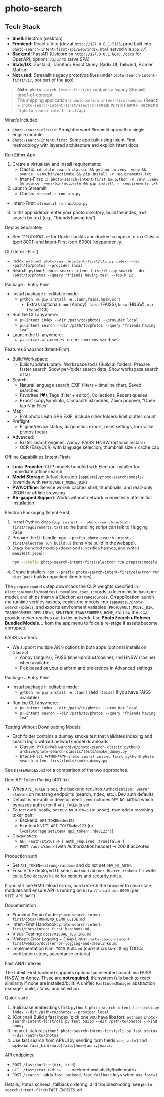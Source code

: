 # photo-search

## Tech Stack

- **Shell:** Electron (desktop)
- **Frontend:** React + Vite (dev at `http://127.0.0.1:5173`, prod built into `photo-search-intent-first/api/web/index.html` served via `app://`)
- **Backend:** FastAPI (Uvicorn on `http://127.0.0.1:8000`, `/docs` for OpenAPI, optional `/app/` to serve SPA)
- **State/UX:** Zustand, TanStack React Query, Radix UI, Tailwind, Framer Motion
- **Not used:** Streamlit (legacy prototype lives under `photo-search-intent-first/ui/`, not part of the app)

> **Note:** `photo-search-intent-first/ui` contains a legacy Streamlit proof-of-concept.  
> The shipping application is `photo-search-intent-first/webapp` (React) + `photo-search-intent-first/electron` (shell) with a FastAPI backend in `photo-search-intent-first/api`

What’s Included

- `photo-search-classic`: Straightforward Streamlit app with a single engine module.
- `photo-search-intent-first`: Same app built using Intent-First methodology with layered architecture and explicit intent docs.

Run Either App

1. Create a virtualenv and install requirements:
   - Classic: `cd photo-search-classic && python -m venv .venv && source .venv/bin/activate && pip install -r requirements.txt`
   - Intent-First: `cd photo-search-intent-first && python -m venv .venv && source .venv/bin/activate && pip install -r requirements.txt`
2. Launch Streamlit:
   - Classic: `streamlit run app.py`

- Intent-First: `streamlit run ui/app.py`

3. In the app sidebar, enter your photo directory, build the index, and search by text (e.g., “friends having tea”).

Deploy Separately

- See `DEPLOYMENT.md` for Docker builds and docker-compose to run Classic (port 8001) and Intent‑First (port 8000) independently.

CLI (Intent-First)

- Index: `python3 photo-search-intent-first/cli.py index --dir /path/to/photos --provider local`
- Search: `python3 photo-search-intent-first/cli.py search --dir /path/to/photos --query "friends having tea" --top-k 12`

Package + Entry Point

- Install package in editable mode:
  - `python -m pip install -e .[ann,faiss,hnsw,ocr]`
    - Extras (optional): `ann` (Annoy), `faiss` (FAISS), `hnsw` (HNSW), `ocr` (EasyOCR)
- Run the CLI anywhere:
  - `ps-intent index --dir /path/to/photos --provider local`
  - `ps-intent search --dir /path/to/photos --query "friends having tea"`
- Launch the UI anywhere:
  - `ps-intent-ui` (uses `PS_INTENT_PORT` env var if set)

Features Snapshot (Intent‑First)

- Build/Workspace:
  - Build/Update Library; Workspace tools (Build all folders, Prepare faster search, Show per‑folder search data, Show workspace search data)
- Search:
  - Natural language search, EXIF filters + timeline chart, Saved searches
  - Favorites (♥), Tags (filter + editor), Collections, Recent queries
  - Export (copy/symlink), Compact/List modes, Zoom popover, “Open top N in Files”
- Map:
  - Plot photos with GPS EXIF; include other folders; limit plotted count
- Preflight:
  - Engine/device status, diagnostics export, reset settings, look‑alike photos (beta)
- Advanced:
  - Faster search engines: Annoy, FAISS, HNSW (optional installs)
  - OCR (EasyOCR) with language selection; thumbnail size + cache cap

Offline Capabilities (Intent-First)

- **Local Provider**: CLIP models bundled with Electron installer for immediate offline search
- **Model Storage**: Default location `{appData}/photo-search/models/` (override with `PHOTOVAULT_MODEL_DIR`)
- **PWA Offline**: Service worker caches shell, thumbnails, and read-only JSON for offline browsing
- **Air-gapped Support**: Works without network connectivity after initial installation

Electron Packaging (Intent-First)

1. Install Python deps (`pip install -r photo-search-intent-first/requirements.txt`) so the bundling script can talk to Hugging Face.
2. Prepare the UI bundle: `npm --prefix photo-search-intent-first/electron run build:ui` (runs Vite build in the webapp).
3. Stage bundled models (downloads, verifies hashes, and writes `manifest.json`):
   ```bash
   npm --prefix photo-search-intent-first/electron run prepare:models
   ```
4. Create installers: `npm --prefix photo-search-intent-first/electron run dist` (`pack` builds unpacked directories).

The `prepare:models` step downloads the CLIP weights specified in `electron/models/manifest.template.json`, records a deterministic hash per model, and ships them via Electron `extraResources`. On application launch the runtime verifies hashes, copies the models into `{appData}/photo-search/models`, and exports environment variables (`PHOTOVAULT_MODEL_DIR`, `TRANSFORMERS_OFFLINE=1`, `SENTENCE_TRANSFORMERS_HOME`, etc.) so the local provider never reaches out to the network. Use **Photo Search ▸ Refresh Bundled Models…** from the app menu to force a re-stage if assets become corrupted.

FAISS vs others

- We support multiple ANN options in both apps (optional installs on Classic):
  - Annoy (angular), FAISS (inner‑product/cosine), and HNSW (cosine) when available.
  - Pick based on your platform and preference in Advanced settings.

Package + Entry Point

- Install package in editable mode:
  - `python -m pip install -e .[ann]` (add `[faiss]` if you have FAISS available)
- Run the CLI anywhere:
  - `ps-intent index --dir /path/to/photos --provider local`
  - `ps-intent search --dir /path/to/photos --query "friends having tea"`

Testing Without Downloading Models

- Each folder contains a dummy smoke test that validates indexing and search logic without network/model downloads:
  - Classic: `PYTHONPATH=archive/photo-search-classic python3 archive/photo-search-classic/tests/smoke_dummy.py`
  - Intent-First: `PYTHONPATH=photo-search-intent-first python3 photo-search-intent-first/tests/smoke_dummy.py`

See `DIFFERENCES.md` for a comparison of the two approaches.

Dev: API Token Pairing (401 fix)

- When `API_TOKEN` is set, the backend requires `Authorization: Bearer <token>` on mutating endpoints (search, index, etc.).
  Dev auth defaults
- Default is no-auth in development: `.env` includes `DEV_NO_AUTH=1` which bypasses auth even if `API_TOKEN` is set.
- To test auth locally, set `DEV_NO_AUTH=0` (or unset), then add a matching token pair:
  - Backend: `API_TOKEN=dev123`
  - Frontend: `VITE_API_TOKEN=dev123` (or `localStorage.setItem('api_token','dev123')`)
- Diagnostics:
  - `GET /auth/status` → `{ auth_required: true|false }`
  - `POST /auth/check` (with Authorization header) → 200 if accepted

Production auth

- Set `API_TOKEN=<strong-random>` and do not set `DEV_NO_AUTH`.
- Ensure the deployed UI sends `Authorization: Bearer <token>` for write calls. See `docs/AUTH.md` for options and security notes.

If you still see HMR reload errors, hard refresh the browser to clear stale modules and ensure API is running on `http://localhost:8000` (per `VITE_API_BASE`).

Documentation

- Frontend Demo Guide: `photo-search-intent-first/docs/FRONTEND_DEMO_GUIDE.md`
- Intent-First Handbook: `photo-search-intent-first/docs/intent_first_handbook.md`
- Visual Testing: `docs/VISUAL_TESTING.md`
- Webapp Error Logging + Deep Links: `photo-search-intent-first/webapp/docs/error-logging-and-deeplinks.md`
- Implementation Plan: `TODO_PLAN.md` (current cross-cutting TODOs, verification steps, acceptance criteria)

Fast ANN Indexes

The Intent-First backend supports optional accelerated search via FAISS, HNSW, or Annoy. These are **not required**; the system falls back to exact similarity if none are installed/built. A unified `FastIndexManager` abstraction manages build, status, and selection.

Quick start:

1. Build base embeddings first:
   `python3 photo-search-intent-first/cli.py index --dir /path/to/photos --provider local`
2. (Optional) Build a fast index (pick one you have libs for):
   `python3 photo-search-intent-first/cli.py fast build --dir /path/to/photos --kind annoy`
3. Inspect status:
   `python3 photo-search-intent-first/cli.py fast status --dir /path/to/photos`
4. Use fast search from API/UI by sending form fields `use_fast=1` and optional `fast_kind=auto|faiss|hnsw|annoy|exact`.

API endpoints:

- `POST /fast/build` – `{dir, kind}`
- `GET  /fast/status?dir=...` – backend availability/build matrix
- `POST /search` – adds `fast_backend`, `fast_fallback` keys when `use_fast=1`

Details, status schema, fallback ordering, and troubleshooting: see `photo-search-intent-first/FAST_INDEXES.md`.
